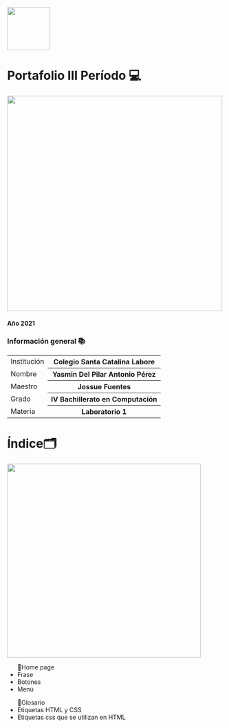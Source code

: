 <img width="100" src="https://lh3.googleusercontent.com/GTJGPJFfwhTJ84me5ji7HEJFMiZVuJyvv_aCrmscODyQYiEMU75ltO_x3vNRbC5ideQ">

# Portafolio III Período 💻
<img width="500" src="https://img.freepik.com/vector-gratis/programacion-html5-desarrollo-sitios-web-internet-ingenieria-aplicaciones-web-escritura-guiones-optimizacion-codigo-html-programador-solucionando-errores_335657-263.jpg?size=338&ext=jpg" >
<h4>Año 2021</h4>

### Información general 📚
<table>
    <tr>
      <td>Institución</td>
      <th>Colegio Santa Catalina Labore</th>
    </tr>
 <tr>
      <td>Nombre</td>
      <th>Yasmin Del Pilar Antonio Pérez</th>
    </tr>
 <tr>
      <td>Maestro</td>
      <th>Jossue Fuentes</th>
    </tr>
 <tr>
      <td>Grado</td>
      <th>IV Bachillerato en Computación</th>
    </tr>
<tr>
      <td>Materia</td>
      <th>Laboratorio 1</th>
    </tr>
	</table>
<h1>Índice🗂️</h1>
<img width="450px" src="https://png.pngtree.com/thumb_back/fw800/back_our/20190621/ourmid/pngtree-blue-minimalist-technology-computer-banner-image_178469.jpg">
<ul>
📌Home page
	<li>Frase</li>
        <li>Botones</li> 
	<li>Menú </li>
</ul>
<ul>
📌Glosario
	<li>Etiquetas HTML y CSS</li>
	<li>Etiquetas css que se utilizan en HTML</li>
</ul>
